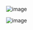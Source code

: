 ![image](https://github.com/KAKOC92/PatternsTask1/assets/148219178/8a2e7ae9-92c2-47e8-bc17-db80db0deea8)

![image](https://github.com/KAKOC92/PatternsTask1/assets/148219178/5b19c9aa-bb5c-4eae-b07f-0d1f7f77cc3e)
